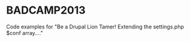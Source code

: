 BADCAMP2013
===========

Code examples for "Be a Drupal Lion Tamer! Extending the settings.php $conf array...."
